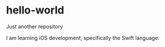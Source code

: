 # hello-world
Just another repository

I am learning iOS development, specifically the Swift language. 
